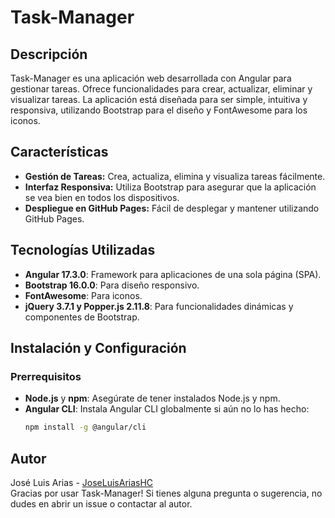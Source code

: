 # Task-Manager

## Descripción

Task-Manager es una aplicación web desarrollada con Angular para gestionar tareas. Ofrece funcionalidades para crear, actualizar, eliminar y visualizar tareas. La aplicación está diseñada para ser simple, intuitiva y responsiva, utilizando Bootstrap para el diseño y FontAwesome para los iconos.

## Características

- **Gestión de Tareas:** Crea, actualiza, elimina y visualiza tareas fácilmente.
- **Interfaz Responsiva:** Utiliza Bootstrap para asegurar que la aplicación se vea bien en todos los dispositivos.
- **Despliegue en GitHub Pages:** Fácil de desplegar y mantener utilizando GitHub Pages.

## Tecnologías Utilizadas

- **Angular 17.3.0**: Framework para aplicaciones de una sola página (SPA).
- **Bootstrap 16.0.0**: Para diseño responsivo.
- **FontAwesome**: Para iconos.
- **jQuery 3.7.1 y Popper.js 2.11.8**: Para funcionalidades dinámicas y componentes de Bootstrap.

## Instalación y Configuración

### Prerrequisitos

- **Node.js** y **npm**: Asegúrate de tener instalados Node.js y npm.
- **Angular CLI**: Instala Angular CLI globalmente si aún no lo has hecho:
  ```bash
  npm install -g @angular/cli

## Autor
José Luis Arias - <a href="https://github.com/JoseLuisAriasHC">JoseLuisAriasHC</a>  <br>
Gracias por usar Task-Manager! Si tienes alguna pregunta o sugerencia, no dudes en abrir un issue o contactar al autor.